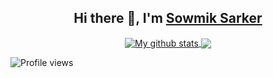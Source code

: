 <!--### Hi there 👋 -->

<!--
**Sowmik23/Sowmik23** is a ✨ _special_ ✨ repository because its `README.md` (this file) appears on your GitHub profile.

Here are some ideas to get you started:

- 🔭 I’m currently working on ...
- 🌱 I’m currently learning ...
- 👯 I’m looking to collaborate on ...
- 🤔 I’m looking for help with ...
- 💬 Ask me about ...
- 📫 How to reach me: ...
- 😄 Pronouns: ...
- ⚡ Fun fact: ...
-->


<div align="center">
    <h2>Hi there 👋, I'm <a href="https://www.linkedin.com/in/sowmik-sarker-aa702b169/">Sowmik Sarker</a></h2>
</div>
<div align="center">
    <a href="https://github.com/sowmik23">
    <img align="center" src=https://github-readme-stats.vercel.app/api?username=Sowmik23&show_icons=true&hide=issues&theme=buefy" alt="My github stats" />
    </a>
    <a href="https://github.com/sowmik23"><img align="center" src="https://github-readme-stats.anuraghazra1.vercel.app/api/top-langs/?username=Sowmik23&layout=compact&theme=buefy&langs_count=8" /></a>
</div>


![Profile views](https://gpvc.arturio.dev/Sowmik23)
